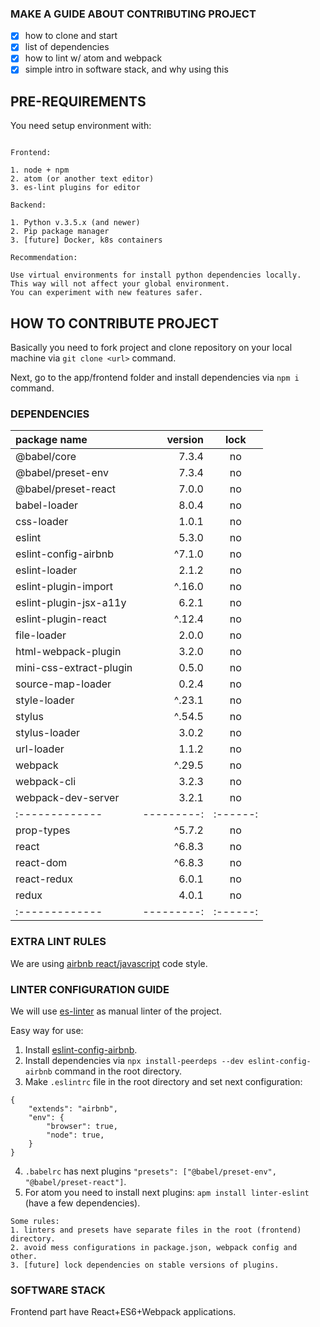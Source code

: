 ### MAKE A GUIDE ABOUT CONTRIBUTING PROJECT

- [x] how to clone and start
- [x] list of dependencies
- [x] how to lint w/ atom and webpack
- [x] simple intro in software stack, and why using this

## PRE-REQUIREMENTS

You need setup environment with:

```

Frontend:

1. node + npm
2. atom (or another text editor)
3. es-lint plugins for editor

Backend:

1. Python v.3.5.x (and newer)
2. Pip package manager
3. [future] Docker, k8s containers

Recommendation:

Use virtual environments for install python dependencies locally.
This way will not affect your global environment.
You can experiment with new features safer.

```

## HOW TO CONTRIBUTE PROJECT

Basically you need to fork project and clone repository on your local machine via `git clone <url>` command.

Next, go to the app/frontend folder and install dependencies via `npm i` command.

### DEPENDENCIES

| package name | version | lock |
|:-------------|---------:|:------:|
| @babel/core  |7.3.4|no|
| @babel/preset-env  |7.3.4|no|
| @babel/preset-react  |7.0.0|no|
| babel-loader  |8.0.4|no|
| css-loader  |1.0.1|no|
| eslint  |5.3.0|no|
| eslint-config-airbnb  |^7.1.0|no|
| eslint-loader  |2.1.2|no|
| eslint-plugin-import  |^.16.0|no|
| eslint-plugin-jsx-a11y  |6.2.1|no|
| eslint-plugin-react  |^.12.4|no|
| file-loader  |2.0.0|no|
| html-webpack-plugin  |3.2.0|no|
| mini-css-extract-plugin  |0.5.0|no|
| source-map-loader  |0.2.4|no|
| style-loader  |^.23.1|no|
| stylus  |^.54.5|no|
| stylus-loader  |3.0.2|no|
| url-loader  |1.1.2|no|
| webpack  |^.29.5|no|
| webpack-cli  |3.2.3|no|
| webpack-dev-server  |3.2.1|no|
|:-------------|---------:|:------:|
| prop-types  |^5.7.2|no|
| react  |^6.8.3|no|
| react-dom  |^6.8.3|no|
| react-redux  |6.0.1|no|
| redux  |4.0.1|no|
|:-------------|---------:|:------:|


### EXTRA LINT RULES

We are using [airbnb react/javascript](https://github.com/airbnb/javascript/tree/master/react) code style.

### LINTER CONFIGURATION GUIDE

We will use [es-linter](https://eslint.org) as manual linter of the project.

Easy way for use:
1. Install [eslint-config-airbnb](https://www.npmjs.com/package/eslint-config-airbnb).
2. Install dependencies via `npx install-peerdeps --dev eslint-config-airbnb` command in the root directory.
3. Make `.eslintrc` file in the root directory and set next configuration:
```
{
    "extends": "airbnb",
    "env": {
        "browser": true,
        "node": true,
    }
}
```
4. `.babelrc` has next plugins `"presets": ["@babel/preset-env", "@babel/preset-react"]`.
5. For atom you need to install next plugins: `apm install linter-eslint` (have a few dependencies).


```
Some rules:
1. linters and presets have separate files in the root (frontend) directory.
2. avoid mess configurations in package.json, webpack config and other.
3. [future] lock dependencies on stable versions of plugins.
```

### SOFTWARE STACK

Frontend part have React+ES6+Webpack applications.
